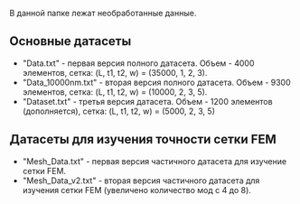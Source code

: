 В данной папке лежат необработанные данные.
## Основные датасеты
- "Data.txt" - первая версия полного датасета. Объем - 4000 элементов, сетка: (L, t1, t2, w) = (35000, 1, 2, 3).
- "Data_10000nm.txt" - вторая версия полного датасета. Объем - 9300 элементов, сетка: (L, t1, t2, w) = (10000, 2, 3, 5).
- "Dataset.txt" - третья версия датасета. Объем - 1200 элементов (дополняется), сетка: (L, t1, t2, w) = (5000, 2, 3, 5)

## Датасеты для изучения точности сетки FEM
- "Mesh_Data.txt" - первая версия частичного датасета для изучение сетки FEM.
- "Mesh_Data_v2.txt" - вторая версия частичного датасета для изучения сетки FEM (увеличено количество мод с 4 до 8).
